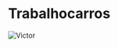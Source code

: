 # Trabalhocarros
![Victor](https://user-images.githubusercontent.com/100807701/169169794-07b4b1d8-c737-4d14-ad45-59bce11de640.png)
